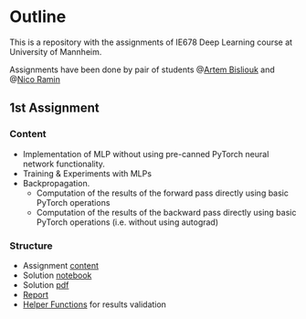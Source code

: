 # Outline 

This is a repository with the assignments of IE678 Deep Learning course at University of Mannheim. 

Assignments have been done by pair of students @[Artem Bisliouk](https://github.com/abisliouk) and @[Nico Ramin](https://github.com/NicoRamin)

## 1st Assignment

### Content
- Implementation of MLP without using pre-canned PyTorch neural network functionality.
- Training & Experiments with MLPs
- Backpropagation.
  - Computation of the results of the forward pass directly using basic PyTorch operations
  - Computation of the results of the backward pass directly using basic PyTorch operations (i.e. without using autograd)
  
### Structure
- Assignment [content](https://github.com/abisliouk/IE678-DeepLearning-Assignments/blob/main/Assignment%201/a01-fnn-assignment.pdf)
- Solution [notebook](https://github.com/abisliouk/IE678-DeepLearning-Assignments/blob/main/Assignment%201/a01-fnn.ipynb)
- Solution [pdf](https://github.com/abisliouk/IE678-DeepLearning-Assignments/blob/main/Assignment%201/a01-fnn_solution.pdf)
- [Report](https://github.com/abisliouk/IE678-DeepLearning-Assignments/blob/main/Assignment%201/Deep_Learning_Assignment_1_Report.pdf)
- [Helper Functions](https://github.com/abisliouk/IE678-DeepLearning-Assignments/blob/main/Assignment%201/a01helper.py) for results validation

